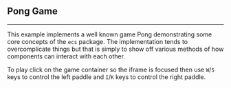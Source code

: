 ## Pong Game

---

This example implements a well known game Pong
demonstrating some core concepts of the `ecs` package.
The implementation tends to overcomplicate things but that is
simply to show off various methods of how components can interact
with each other.

To play click on the game container so the iframe is focused
then use `W`/`S` keys to control the left paddle and `I`/`K`
keys to control the right paddle.
